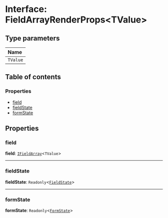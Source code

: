 # Interface: FieldArrayRenderProps\<TValue>

## Type parameters

| Name |
| :------ |
| `TValue` |

## Table of contents

### Properties

* [field](/auto-docs/editor/interfaces/FieldArrayRenderProps.md#field)
* [fieldState](/auto-docs/editor/interfaces/FieldArrayRenderProps.md#fieldstate)
* [formState](/auto-docs/editor/interfaces/FieldArrayRenderProps.md#formstate)

## Properties

### field

**field**: [`IFieldArray`](/auto-docs/editor/interfaces/IFieldArray.md)<`TValue`>

***

### fieldState

**fieldState**: `Readonly`<[`FieldState`](/auto-docs/editor/interfaces/FieldState.md)>

***

### formState

**formState**: `Readonly`<[`FormState`](/auto-docs/editor/interfaces/FormState.md)>
